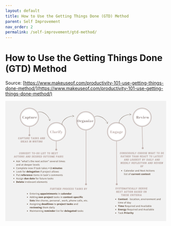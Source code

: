 ```yaml
---
layout: default
title: How to Use the Getting Things Done (GTD) Method
parent: Self Improvement
nav_order: 2
permalink: /self-improvement/gtd-method/
---
```


# How to Use the Getting Things Done (GTD) Method

Source: [https://www.makeuseof.com/productivity-101-use-getting-things-done-method/](https://www.makeuseof.com/productivity-101-use-getting-things-done-method/)

![Getting Things Done Flowchart](images/gtd-flowchart.png)